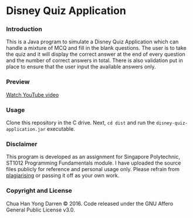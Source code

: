 # Disney Quiz Application

### Introduction

This is a Java program to simulate a Disney Quiz Application which can handle a mixture of MCQ and fill in the blank questions. 
The user is to take the quiz and it will display the correct answer at the end of every question and the number of correct answers in total.
There is also validation put in place to ensure that the user input the available answers only. 

### Preview

[Watch YouTube video](https://www.youtube.com/watch?v=HWXmbGgY-as)

### Usage

Clone this repository in the C drive. Next, `cd dist` and run the `disney-quiz-application.jar` executable.

### Disclaimer

This program is developed as an assignment for Singapore Polytechnic, ST1012 Programming Fundamentals module. I have uploaded the source files publicly for reference and personal usage only. Please refrain from [plagiarising](https://www.sp.edu.sg/sp/student-services/ssc-overview/student-handbook/intellectual-property-copyright-and-plagiarism) or passing it off as your own work. 

### Copyright and License 

Chua Han Yong Darren © 2016. Code released under the GNU Affero General Public License v3.0.
